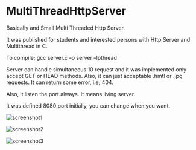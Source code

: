 # MultiThreadHttpServer

Basically and Small Multi Threaded Http Server.

It was published for students and interested persons with Http Server and Multithread in C.

To compile;  gcc server.c –o server –lpthread

Server can handle simultaneous 10 request and it was implemented only accept GET or HEAD methods. Also, it can just acceptable .hmtl or .jpg
requests. It can return some error, i.e; 404.

Also, it listen the port always. It means living server. 

It was defined 8080 port initially, you can change when you want.


![screenshot1](https://user-images.githubusercontent.com/19827096/50401391-42989080-079f-11e9-8eee-28704b8806b5.JPG)

![screenshot2](https://user-images.githubusercontent.com/19827096/50401395-462c1780-079f-11e9-98c9-8746034fa1c8.JPG)

![screenshot3](https://user-images.githubusercontent.com/19827096/50401396-49270800-079f-11e9-89f9-a34732bbde3a.JPG)









